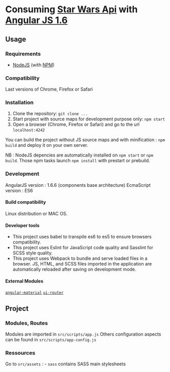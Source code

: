# Consuming [Star Wars Api](https://swapi.co/documentation#start) with [Angular JS 1.6](https://angularjs.org/)

## Usage
### Requirements
* [NodeJS](http://nodejs.org/) (with [NPM](https://www.npmjs.org/))

### Compatibility
Last versions of Chrome, Firefox or Safari

### Installation
1. Clone the repository: `git clone ...`
3. Start project with source maps for development purpose only: `npm start`
4. Open a browser (Chrome, Firefox or Safari) and go to the url `localhost:4242`

You can build the project without JS source maps and 
with minification : `npm build` and deploy it on your own server.

NB : NodeJS depencies are automatically installed on `npm start` or `npm build`. 
Those npm tasks launch `npm install` with prestart or prebuild.  
### Development

AngularJS version : 1.6.6 (components base architecture)
EcmaScript version : ES6

#### Build compatibility
Linux distribution or MAC OS.

#### Developer tools
- This project uses babel to transpile es6 to es5 to ensure browsers compatibility.
- This project uses Eslint for JavaScript code quality and 
Sasslint for SCSS style quality.
- This project uses Webpack to bundle and serve loaded files in a browser. 
JS, HTML, and SCSS files imported in the application are automatically reloaded 
after saving on development mode.

#### External Modules

[`angular-material`](https://material.angularjs.org/latest/)
[`ui-router`](https://github.com/angular-ui/ui-router)

## Project
### Modules, Routes
Modules are imported in `src/scripts/app.js`
Others configuration aspects can be found in `src/scripts/app-config.js`

### Ressources
Go to `src/assets` :
    - `sass` contains SASS main stylesheets

